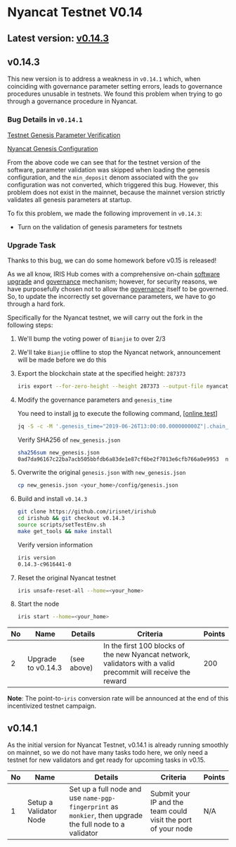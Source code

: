 # Nyancat Testnet V0.14

## Latest version: [v0.14.3](https://github.com/irisnet/irishub/releases/tag/v0.14.3)

## v0.14.3

This new version is to address a weakness in `v0.14.1` which, when coinciding with governance parameter setting errors, leads to governance procedures unusable in testnets.
We found this problem when trying to go through a governance procedure in Nyancat.

### Bug Details in `v0.14.1`

[Testnet Genesis Parameter Verification](https://github.com/irisnet/irishub/blob/v0.14.1/modules/gov/params.go#L362)

[Nyancat Genesis Configuration](../config/genesis.json#L90)

From the above code we can see that for the testnet version of the software, parameter validation was skipped when loading the genesis configuration, and the `min_deposit` denom associated with the `gov` configuration was not converted, which triggered this bug. However, this problem does not exist in the mainnet, because the mainnet version strictly validates all genesis parameters at startup.

To fix this problem, we made the following improvement in `v0.14.3`:

- Turn on the validation of genesis parameters for testnets

### Upgrade Task

Thanks to this bug, we can do some homework before v0.15 is released!

As we all know, IRIS Hub comes with a comprehensive on-chain [software upgrade](https://www.irisnet.org/docs/features/upgrade.html) and [governance](https://www.irisnet.org/docs/features/governance.html) mechanism; however, for security reasons, we have purposefully chosen not to allow the [governance](https://www.irisnet.org/docs/features/governance.html) itself to be governed.  So, to update the incorrectly set governance parameters, we have to go through a hard fork.

Specifically for the Nyancat testnet, we will carry out the fork in the following steps:

1. We'll bump the voting power of `Bianjie` to over 2/3

2. We'll take `Bianjie` offline to stop the Nyancat network, announcement will be made before we do this

3. Export the blockchain state at the specified height: `287373`

    ```bash
    iris export --for-zero-height --height 287373 --output-file nyancat_export.json
    ```

4. Modify the governance parameters and `genesis_time`

    You need to install [jq](https://stedolan.github.io/jq/) to execute the following command, [[online test](https://jqplay.org/s/jTO8nHeCGb)]

    ```bash
    jq -S -c -M '.genesis_time="2019-06-26T13:00:00.000000000Z"|.chain_id="nyancat-2"|.app_state.gov.params = (.app_state.gov.params | .critical_min_deposit[0] = {"denom": "iris-atto", "amount": "100000000000000000000"}|.important_min_deposit[0] = {"denom": "iris-atto", "amount": "100000000000000000000"}|.normal_min_deposit[0] = {"denom": "iris-atto", "amount": "50000000000000000000"})' nyancat_export.json > new_genesis.json
    ```

    Verify SHA256 of `new_genesis.json`

    ```bash
    sha256sum new_genesis.json
    0ad7da96167c22ba7acb505bbfdb6a83de1e87cf6be2f7013e6cfb766a0e9953  new_genesis.json
    ```

5. Overwrite the original `genesis.json` with `new_genesis.json`

    ```bash
    cp new_genesis.json <your_home>/config/genesis.json
    ```

6. Build and install `v0.14.3`

    ```bash
    git clone https://github.com/irisnet/irishub
    cd irishub && git checkout v0.14.3
    source scripts/setTestEnv.sh
    make get_tools && make install
    ```

    Verify version information

    ```bash
    iris version
    0.14.3-c9616441-0
    ```

7. Reset the original Nyancat testnet

    ```bash
    iris unsafe-reset-all --home=<your_home>
    ```

8. Start the node

    ```bash
    iris start --home=<your_home>
    ```

| No | Name | Details | Criteria | Points |
| ---- | ---------------------------------------------- | ------------------------------------------------------------ | ------------------------------------------------------------ | ------ |
|  2   | Upgrade to v0.14.3 | (see above) | In the first 100 blocks of the new Nyancat network, validators with a valid precommit will receive the reward | 200 |

**Note**: The point-to-`iris` conversion rate will be announced at the end of this incentivized testnet campaign.

## v0.14.1

As the initial version for Nyancat Testnet, v0.14.1 is already running smoothly on mainnet, so we do not have many tasks todo here, we only need a testnet for new validators and get ready for upcoming tasks in v0.15.

| No   | Name                                           | Details                                                      | Criteria                                                     | Points |
| ---- | ---------------------------------------------- | ------------------------------------------------------------ | ------------------------------------------------------------ | ------ |
| 1    | Setup a Validator Node                         | Set up a full node and use `name-pgp-fingerprint` as `monkier`, then upgrade the full node to a validator | Submit your IP and the team could visit the port of your node | N/A    |

